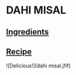 # DAHI MISAL
## [Ingredients](ingredients.md)

## [Recipe](recipe.md)
![Delicious!](dahi misal.jfif)
